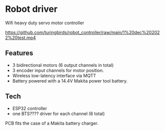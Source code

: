Robot driver
============

Wifi heavy duty servo motor controller

https://github.com/turingbirds/robot_controller/raw/main/1%20dec%202022%20test.mp4


Features
--------

- 3 bidirectional motors (6 output channels in total)
- 3 encoder input channels for motor position.
- Wireless low-latency interface via MQTT
- Battery powered with a 14.4V Makita power tool battery.


Tech
----

- ESP32 controller
- one BTS???? driver for each channel (6 total)

PCB fits the case of a Makita battery charger.


